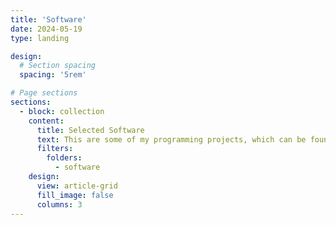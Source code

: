 ```yaml
---
title: 'Software'
date: 2024-05-19
type: landing

design:
  # Section spacing
  spacing: '5rem'

# Page sections
sections:
  - block: collection
    content:
      title: Selected Software
      text: This are some of my programming projects, which can be found on Github.
      filters:
        folders:
          - software
    design:
      view: article-grid
      fill_image: false
      columns: 3
---
```


